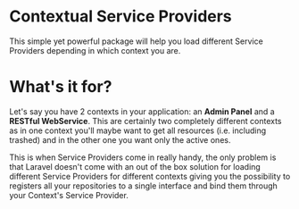 # Contextual Service Providers
This simple yet powerful package will help you load different Service Providers depending in which context you are.

# What's it for?
Let's say you have 2 contexts in your application: an **Admin Panel** and a **RESTful WebService**. This are certainly two completely different contexts as in one context you'll maybe want to get all resources (i.e. including trashed) and in the other one you want only the active ones.

This is when Service Providers come in really handy, the only problem is that Laravel doesn't come with an out of the box solution for loading different Service Providers for different contexts giving you the possibility to registers all your repositories to a single interface and bind them through your Context's Service Provider.
